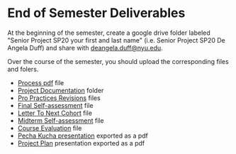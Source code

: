 # End of Semester Deliverables

At the beginning of the semester, create a google drive folder labeled "Senior Project SP20 your first and last name" \(i.e. Senior Project SP20 De Angela Duff\) and share with deangela.duff@nyu.edu.

Over the course of the semester, you should upload the corresponding files and folers.

* [Process pdf](pdf_or_book.md) file
* [Project Documentation](project_documentation.md) folder
* [Pro Practices Revisions](pro_practices_revisions.md) files
* [Final Self-assessment](final_self_assessment.md) file
* [Letter To Next Cohort](letter_to_next_cohort.md) file 
* [Midterm Self-assessment](midterm_self_assessment.md) file
* [Course Evaluation](course_evaluation.md) file
* [Pecha Kucha presentation](../pre-work/pecha_kucha.md) exported as a pdf
* [Project Plan](../project_plan/) presentation exported as a pdf

